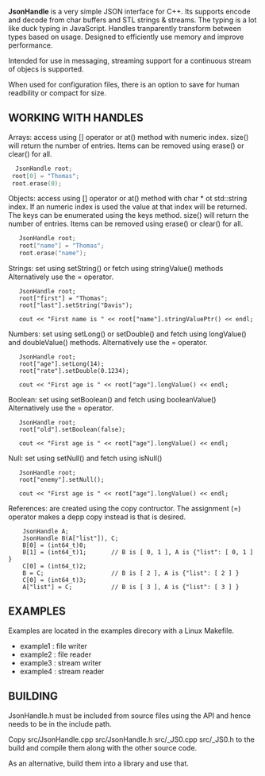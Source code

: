 
**JsonHandle** is a very simple JSON interface for C++.  Its supports encode
and decode from char buffers and STL strings & streams.  The typing is a
lot like duck typing in JavaScript.  Handles tranparently transform between
types based on usage.  Designed to efficiently use memory and improve
performance.

Intended for use in messaging, streaming support for a continuous stream
of objecs is supported.

When used for configuration files, there is an option to save for
human readbility or compact for size.

## WORKING WITH HANDLES

Arrays: access using [] operator or at() method with numeric index.
      size() will return the number of entries.
      Items can be removed using erase() or clear() for all.
``` c++
  JsonHandle root;
 root[0] = "Thomas";
 root.erase(0); 
```

Objects: access using [] operator or at() method with char * ot std::string
      index.  If an numeric index is used the value at that index will be
      returned.  The keys can be enumerated using the keys method.
      size() will return the number of entries.
      Items can be removed using erase() or clear() for all.
``` cpp
   JsonHandle root;
   root["name"] = "Thomas";
   root.erase("name");
```

Strings: set using setString() or fetch using stringValue() methods
      Alternatively use the = operator.
```
   JsonHandle root;
   root["first"] = "Thomas";
   root["last"].setString("Davis");

   cout << "First name is " << root["name"].stringValuePtr() << endl;
```

Numbers: set using setLong() or setDouble() and fetch using longValue()
      and doubleValue() methods.
      Alternatively use the = operator.
```
   JsonHandle root;
   root["age"].setLong(14);
   root["rate"].setDouble(0.1234);

   cout << "First age is " << root["age"].longValue() << endl;
```

Boolean: set using setBoolean() and fetch using booleanValue()
      Alternatively use the = operator.
```
   JsonHandle root;
   root["old"].setBoolean(false);

   cout << "First age is " << root["age"].longValue() << endl;
```

Null: set using setNull() and fetch using isNull()
```
   JsonHandle root;
   root["enemy"].setNull();

   cout << "First age is " << root["age"].longValue() << endl;
```

References: are created using the copy contructor.   The assignment (=)
       operator makes a depp copy instead is that is desired.
```
    JsonHandle A;
    JsonHandle B(A["list"]), C;
    B[0] = (int64_t)0;
    B[1] = (int64_t)1;       // B is [ 0, 1 ], A is {"list": [ 0, 1 ] }
    C[0] = (int64_t)2;
    B = C;                   // B is [ 2 ], A is {"list": [ 2 ] }
    C[0] = (int64_t)3;
    A["list"] = C;           // B is [ 3 ], A is {"list": [ 3 ] }
```

## EXAMPLES

Examples are located in the examples direcory with a Linux Makefile.

* example1 : file writer
* example2 : file reader
* example3 : stream writer
* example4 : stream reader

## BUILDING

JsonHandle.h must be included from source files using the API and hence
needs to be in the include path.

Copy src/JsonHandle.cpp src/JsonHandle.h src/_JS0.cpp src/_JS0.h to the build and compile
them along with the other source code.

As an alternative, build them into a library and use that.
